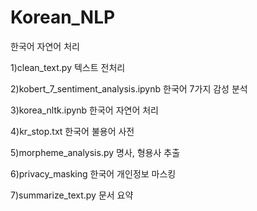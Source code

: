 # Korean_NLP
한국어 자연어 처리

1)clean_text.py
텍스트 전처리

2)kobert_7_sentiment_analysis.ipynb 
한국어 7가지 감성 분석

3)korea_nltk.ipynb
한국어 자연어 처리

4)kr_stop.txt
한국어 불용어 사전

5)morpheme_analysis.py
명사, 형용사 추출

6)privacy_masking
한국어 개인정보 마스킹

7)summarize_text.py
문서 요약

